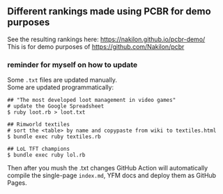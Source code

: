 ## Different rankings made using PCBR for demo purposes

See the resulting rankings here: https://nakilon.github.io/pcbr-demo/  
This is for demo purposes of https://github.com/Nakilon/pcbr

### reminder for myself on how to update

Some `.txt` files are updated manually.  
Some are updated programmatically:
  ```none
  ## "The most developed loot management in video games"
  # update the Google Spreadsheet
  $ ruby loot.rb > loot.txt
  ```
  ```none
  ## Rimworld textiles
  # sort the <table> by name and copypaste from wiki to textiles.html
  $ bundle exec ruby textiles.rb
  ```
  ```none
  ## LoL TFT champions
  $ bundle exec ruby lol.rb
  ```
Then after you mush the .txt changes GitHub Action will automatically compile the single-page `index.md`, YFM docs and deploy them as GitHub Pages.

